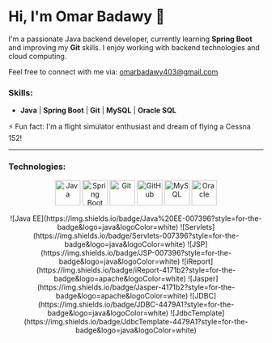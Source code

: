 # Hi, I'm Omar Badawy 👋

I'm a passionate Java backend developer, currently learning **Spring Boot** and improving my **Git** skills. I enjoy working with backend technologies and cloud computing.

Feel free to connect with me via: omarbadawy403@gmail.com

### Skills:
- **Java** | **Spring Boot** | **Git** | **MySQL** | **Oracle SQL**

⚡ Fun fact: I'm a flight simulator enthusiast and dream of flying a Cessna 152!

---

### Technologies:

<p align="center">
  <img src="https://cdn.jsdelivr.net/gh/devicons/devicon/icons/java/java-original.svg" alt="Java" width="50" height="50" />
  <img src="https://cdn.jsdelivr.net/gh/devicons/devicon/icons/spring/spring-original.svg" alt="Spring Boot" width="50" height="50" />
  <img src="https://cdn.jsdelivr.net/gh/devicons/devicon/icons/git/git-original.svg" alt="Git" width="50" height="50" />
  <img src="https://cdn.jsdelivr.net/gh/devicons/devicon/icons/github/github-original.svg" alt="GitHub" width="50" height="50" />
  <img src="https://cdn.jsdelivr.net/gh/devicons/devicon/icons/mysql/mysql-original.svg" alt="MySQL" width="50" height="50" />
  <img src="https://cdn.jsdelivr.net/gh/devicons/devicon/icons/oracle/oracle-original.svg" alt="Oracle" width="50" height="50" />
</p>
<p align="center">
  ![Java EE](https://img.shields.io/badge/Java%20EE-007396?style=for-the-badge&logo=java&logoColor=white) 
  ![Servlets](https://img.shields.io/badge/Servlets-007396?style=for-the-badge&logo=java&logoColor=white) 
  ![JSP](https://img.shields.io/badge/JSP-007396?style=for-the-badge&logo=java&logoColor=white) 
  ![iReport](https://img.shields.io/badge/iReport-4171b2?style=for-the-badge&logo=apache&logoColor=white) 
  ![Jasper](https://img.shields.io/badge/Jasper-4171b2?style=for-the-badge&logo=apache&logoColor=white) 
  ![JDBC](https://img.shields.io/badge/JDBC-4479A1?style=for-the-badge&logo=java&logoColor=white) 
  ![JdbcTemplate](https://img.shields.io/badge/JdbcTemplate-4479A1?style=for-the-badge&logo=java&logoColor=white)
</p>

